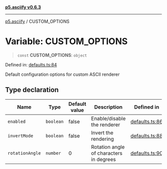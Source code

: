[**p5.asciify v0.6.3**](../README.md)

***

[p5.asciify](../globals.md) / CUSTOM\_OPTIONS

# Variable: CUSTOM\_OPTIONS

> `const` **CUSTOM\_OPTIONS**: `object`

Defined in: [defaults.ts:84](https://github.com/humanbydefinition/p5-asciify/blob/cdff850585d76a5bcd9825304acbb40250c3497b/src/lib/defaults.ts#L84)

Default configuration options for custom ASCII renderer

## Type declaration

| Name | Type | Default value | Description | Defined in |
| ------ | ------ | ------ | ------ | ------ |
| <a id="enabled"></a> `enabled` | `boolean` | false | Enable/disable the renderer | [defaults.ts:86](https://github.com/humanbydefinition/p5-asciify/blob/cdff850585d76a5bcd9825304acbb40250c3497b/src/lib/defaults.ts#L86) |
| <a id="invertmode"></a> `invertMode` | `boolean` | false | Invert the rendering | [defaults.ts:88](https://github.com/humanbydefinition/p5-asciify/blob/cdff850585d76a5bcd9825304acbb40250c3497b/src/lib/defaults.ts#L88) |
| <a id="rotationangle"></a> `rotationAngle` | `number` | 0 | Rotation angle of characters in degrees | [defaults.ts:90](https://github.com/humanbydefinition/p5-asciify/blob/cdff850585d76a5bcd9825304acbb40250c3497b/src/lib/defaults.ts#L90) |
